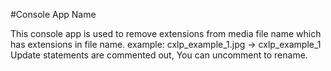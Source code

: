 #Console App Name

This console app is used to remove extensions from media file name which has extensions in file name. example: cxlp_example_1.jpg -> cxlp_example_1
Update statements are commented out, You can uncomment to rename.